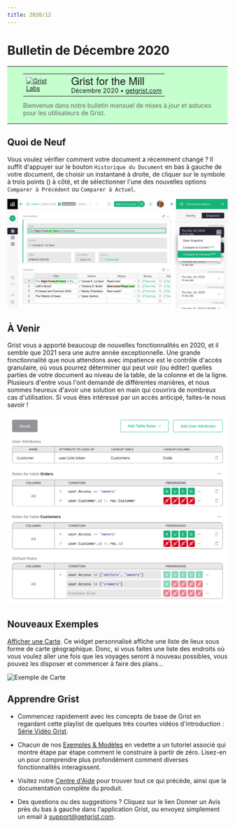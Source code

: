```yaml
---
title: 2020/12
---
```


# Bulletin de Décembre 2020

<style>
  /* restaurer certains paramètres par défaut mal remplacés */
  .newsletter-header .table {
    background-color: initial;
    border: initial;
  }
  .newsletter-header .table > tbody > tr > td {
    padding: initial;
    border: initial;
    vertical-align: initial;
  }
  .newsletter-header img.header-img {
    padding: initial;
    max-width: initial;
    display: initial;
    padding: initial;
    line-height: initial;
    background-color: initial;
    border: initial;
    border-radius: initial;
    margin: initial;
  }

  /* copier les styles de la newsletter, avec un préfixe pour une spécificité suffisante */
  .newsletter-header .header {
    border: none;
    padding: 0;
    margin: 0;
  }
  .newsletter-header table > tbody > tr > td.header-image {
    width: 80px;
    padding-right: 16px;
  }
  .newsletter-header table > tbody > tr > td.header-text {
    background-color: #c4ffcd;
    padding: 16px 36px;
  }
  .newsletter-header table.header-top {
    border: none;
    padding: 0;
    margin: 0;
    width: 100%;
  }
  .header-title {
    font-family: Helvetica Neue, Helvetica, Arial, sans-serif;
    font-size: 24px;
    line-height: 28px;
  }
  .header-month {
  }
  .header-welcome {
    margin-top: 12px;
    color: #666666;
  }
</style>
<div class="newsletter-header">
<table class="header" cellpadding="0" cellspacing="0" border="0"><tr>
  <td class="header-text">
    <table class="header-top"><tr>
      <td class="header-image">
        <a href="https://www.getgrist.com">
          <img class="header-img" src="/images/newsletters/2020-12/grist-labs-new-year.png" width="80" height="80" alt="Grist Labs" border="0">
        </a>
      </td>
      <td class="header-top-text">
        <div class="header-title">Grist for the Mill</div>
        <div class="header-month">Décembre 2020
          &#8226; <a href="https://www.getgrist.com/">getgrist.com</a></div>
      </td>
    </tr></table>
    <div class="header-welcome">
      Bienvenue dans notre bulletin mensuel de mises à jour et astuces pour les utilisateurs de Grist.
    </div>
  </td>
</tr></table>
</div>

## Quoi de Neuf

Vous voulez vérifier comment votre document a récemment changé ? Il suffit d'appuyer sur le bouton `Historique du Document` en bas à gauche de votre document, de choisir un instantané à droite, de cliquer sur le symbole à trois points (<span class="grist-icon" style="--icon: var(--icon-Dots)"></span>) à côté, et de sélectionner l'une des nouvelles options `Comparer à Précédent` ou `Comparer à Actuel`.

![Comparer à Précédent](../images/newsletters/2020-12/compare-to-previous.png)

## À Venir

Grist vous a apporté beaucoup de nouvelles fonctionnalités en 2020, et il semble que 2021 sera une autre année exceptionnelle. Une grande fonctionnalité que nous attendons avec impatience est le contrôle d'accès granulaire, où vous pourrez déterminer qui peut voir (ou éditer) quelles parties de votre document au niveau de la table, de la colonne et de la ligne. Plusieurs d'entre vous l'ont demandé de différentes manières, et nous sommes heureux d'avoir une solution en main qui couvrira de nombreux cas d'utilisation. Si vous êtes intéressé par un accès anticipé, faites-le nous savoir !

![Contrôle d'Accès Granulaire](../images/newsletters/2020-12/access-rules-example.png)

## Nouveaux Exemples

[Afficher une Carte](../examples/2020-12-map.md). Ce widget personnalisé affiche une liste de lieux sous forme de carte géographique. Donc, si vous faites une liste des endroits où vous voulez aller une fois que les voyages seront à nouveau possibles, vous pouvez les disposer et commencer à faire des plans...

![Exemple de Carte](../examples/images/2020-12-map/large-in-america.png)

## Apprendre Grist

- Commencez rapidement avec les concepts de base de Grist en regardant cette playlist de quelques très courtes vidéos d'introduction : [Série Vidéo Grist](https://www.youtube.com/playlist?list=PL3Q9Tu1JOy_4Mq8JlcjZXEMyJY69kda44).

- Chacun de nos [Exemples & Modèles](https://docs.getgrist.com/p/templates) en vedette a un tutoriel associé qui montre étape par étape comment le construire à partir de zéro. Lisez-en un pour comprendre plus profondément comment diverses fonctionnalités interagissent.

- Visitez notre [Centre d'Aide](../index.md) pour trouver tout ce qui précède, ainsi que la documentation complète du produit.

- Des questions ou des suggestions ? Cliquez sur le lien <span class="app-menu-item"><span class="grist-icon" style="--icon: var(--icon-Feedback)"></span> Donner un Avis</span> près du bas à gauche dans l'application Grist, ou envoyez simplement un email à <support@getgrist.com>.
